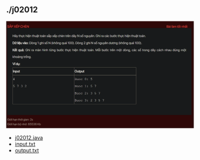 ## ./j02012
![alt text](image.png)

- [j02012.java](j02012.java)
- [input.txt](input.txt)
- [output.txt](output.txt)
